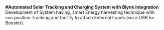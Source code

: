 **#Automated Solar Tracking and Charging System with Blynk Integration**
Development of System having, smart Energy harvesting technique with sun position Tracking and facility to attach External Loads (via a USB 5v Booster).
